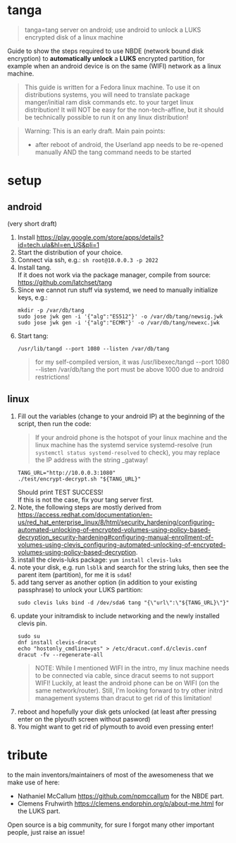 # tanga
> tanga=tang server on android; use android to unlock a LUKS encrypted disk of a linux machine

Guide to show the steps required to use NBDE (network bound disk encryption) to **automatically unlock** a **LUKS** encrypted partition, for example when an android device is on the same (WIFI) network as a linux machine.

> This guide is written for a Fedora linux machine. To use it on distributions systems, you will need to translate package manger/initial ram disk commands etc. to your target linux distribution! It will NOT be easy for the non-tech-affine, but it should be technically possible to run it on any linux distribution!

> Warning: This is an early draft. Main pain points:
> - after reboot of android, the Userland app needs to be re-opened manually AND
> the tang command needs to be started
# setup

## android
(very short draft)
1. Install https://play.google.com/store/apps/details?id=tech.ula&hl=en_US&pli=1
2. Start the distribution of your choice.
3. Connect via ssh, e.g.: `sh root@10.0.0.3 -p 2022`
4. Install tang.\
   If it does not work via the package manager, compile from source:
   https://github.com/latchset/tang
5. Since we cannot run stuff via systemd, we need to manually initialize keys, e.g.:
   ```
   mkdir -p /var/db/tang
   sudo jose jwk gen -i '{"alg":"ES512"}' -o /var/db/tang/newsig.jwk
   sudo jose jwk gen -i '{"alg":"ECMR"}' -o /var/db/tang/newexc.jwk
   ```
6. Start tang:
   ```
   /usr/lib/tangd --port 1080 --listen /var/db/tang
   ```
   > for my self-compiled version, it was /usr/libexec/tangd --port 1080 --listen /var/db/tang
   > the port must be above 1000 due to android restrictions!

## linux
1. Fill out the variables (change to your android IP) at the beginning of the script, then run the code:
   > If your android phone is the hotspot of your linux machine and the linux machine has the systemd service systemd-resolve (run `systemctl status systemd-resolved` to check), you may replace the IP address with the string _gatway!
   ```
   TANG_URL="http://10.0.0.3:1080"
   ./test/encrypt-decrypt.sh "${TANG_URL}"
   ```
   Should print TEST SUCCESS!\
   If this is not the case, fix your tang server first.
2. Note, the following steps are mostly derived from https://access.redhat.com/documentation/en-us/red_hat_enterprise_linux/8/html/security_hardening/configuring-automated-unlocking-of-encrypted-volumes-using-policy-based-decryption_security-hardening#configuring-manual-enrollment-of-volumes-using-clevis_configuring-automated-unlocking-of-encrypted-volumes-using-policy-based-decryption.
3. install the clevis-luks package:
   `yum install clevis-luks`
4. note your disk, e.g. run `lsblk` and search for the string luks, then see the parent item (partition), for me it is `sda6`!
5. add tang server as another option (in addition to your existing passphrase) to unlock your LUKS partition:
   ```
   sudo clevis luks bind -d /dev/sda6 tang "{\"url\":\"${TANG_URL}\"}"
   ```
6. update your initramdisk to include networking and the newly installed clevis pin.
   ```
   sudo su
   dnf install clevis-dracut
   echo "hostonly_cmdline=yes" > /etc/dracut.conf.d/clevis.conf
   dracut -fv --regenerate-all
   ```
   > NOTE: While I mentioned WIFI in the intro, my linux machine needs to be connected via cable, since dracut seems to not support WIFI!
   > Luckily, at least the android phone can be on WIFI (on the same network/router).
   > Still, I'm looking forward to try other initrd management systems than dracut to get rid of this limitation!
7. reboot and hopefully your disk gets unlocked (at least after pressing enter on the plyouth screen without pasword)
8. You might want to get rid of plymouth to avoid even pressing enter!

# tribute
to the main inventors/maintainers of most of the awesomeness that we make use of here:
- Nathaniel McCallum https://github.com/npmccallum for the NBDE part.
- Clemens Fruhwirth https://clemens.endorphin.org/p/about-me.html for the LUKS part.

Open source is a big community, for sure I forgot many other important people, just raise an issue!